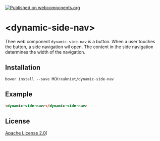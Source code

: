 [![Published on webcomponents.org](https://img.shields.io/badge/webcomponents.org-published-blue.svg)](https://www.webcomponents.org/element/MCKreukniet/dynamic-side-nav)

# \<dynamic-side-nav\>

Thee web component `dynamic-side-nav` is a button. When a user touches the button, a side navigation wil open. The content in the side navigation determines the width of the navigation.

## Installation

```
bower install --save MCKreukniet/dynamic-side-nav
```

## Example

<!--
```
<custom-element-demo>
  <template>
    <link rel="import" href="dynamic-side-nav.html">
    <next-code-block></next-code-block>
  </template>
</custom-element-demo>
```
-->
```html
<dynamic-side-nav></dynamic-side-nav>
```

## License

[Apache License 2.0](https://github.com/MCKreukniet/dynamic-side-nav/blob/master/LICENSE.md)]